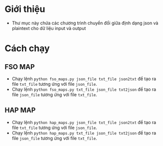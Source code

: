 # Giới thiệu
- Thư mục này chứa các chương trình chuyển đổi giữa định dạng json và plaintext cho dữ liệu input và output

# Cách chạy

## FSO MAP
- Chạy lệnh `python fso_maps.py json_file txt_file json2txt` để tạo ra file `txt_file` tương ứng với file `json_file`.
- Chạy lệnh `python fso_maps.py txt_file json_file txt2json` để tạo ra file `json_file` tương ứng với file `txt_file`.

## HAP MAP
- Chạy lệnh `python hap_maps.py json_file txt_file json2txt` để tạo ra file `txt_file` tương ứng với file `json_file`.
- Chạy lệnh `python hap_maps.py txt_file json_file txt2json` để tạo ra file `json_file` tương ứng với file `txt_file`.